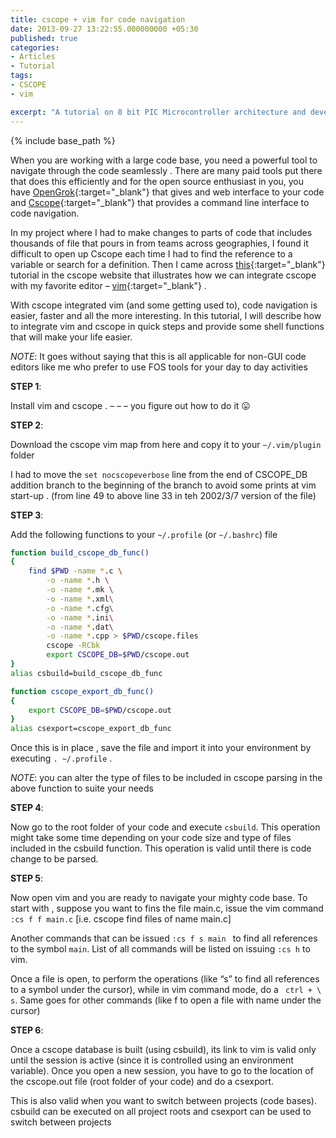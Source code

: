 ```yaml
---
title: cscope + vim for code navigation
date: 2013-09-27 13:22:55.000000000 +05:30
published: true 
categories: 
- Articles
- Tutorial
tags: 
- CSCOPE
- vim

excerpt: "A tutorial on 8 bit PIC Microcontroller architecture and development tools"
---
```

<style>
div {
	text-align: justify;
	text-justify: inter-word;
}
</style>


{% include base_path %}

When you are working with a large code base, you need a powerful tool to navigate through the code seamlessly . There are many paid tools put there that does this efficiently and for the open source enthusiast in you, you have [OpenGrok](http://opengrok.github.io/OpenGrok/){:target="_blank"} that gives and web interface to your code and [Cscope](http://cscope.sourceforge.net/){:target="_blank"} that provides a command line interface to code navigation.

In my project where I had to make changes to parts of code that includes thousands of file that pours in from teams across geographies, I found it difficult to open up Cscope each time I had to find the reference to a variable or search for a definition. Then I came across [this](http://cscope.sourceforge.net/cscope_vim_tutorial.html){:target="_blank"} tutorial in the cscope website that illustrates how we can integrate cscope with my favorite editor – [vim](http://www.vim.org/){:target="_blank"} .

With cscope integrated vim (and some getting used to), code navigation is easier, faster and all the more interesting. In this tutorial, I will describe how to integrate vim and cscope in quick steps and provide some shell functions that will make your life easier.

*NOTE*: It goes without saying that this is all applicable for non-GUI code editors like me who prefer to use FOS tools for your day to day activities

**STEP 1**:

Install vim and cscope . – – – you figure out how to do it :stuck_out_tongue: 

**STEP 2**:

Download the cscope vim map from here and copy it to your `~/.vim/plugin` folder

I had to move the `set nocscopeverbose` line from the end of CSCOPE_DB addition branch to the beginning of the branch to avoid some prints at vim start-up . (from line 49 to above line 33 in teh 2002/3/7 version of the file)

**STEP 3**:

Add the following functions to your `~/.profile` (or `~/.bashrc`) file

```bash
function build_cscope_db_func()
{
	find $PWD -name *.c \
		-o -name *.h \
		-o -name *.mk \
		-o -name *.xml\
		-o -name *.cfg\
		-o -name *.ini\
		-o -name *.dat\
		-o -name *.cpp > $PWD/cscope.files
		cscope -RCbk
		export CSCOPE_DB=$PWD/cscope.out
}
alias csbuild=build_cscope_db_func

function cscope_export_db_func()
{
	export CSCOPE_DB=$PWD/cscope.out
}
alias csexport=cscope_export_db_func
```

Once this is in place , save the file and import it into your environment by executing `. ~/.profile` .

*NOTE*: you can alter the type of files to be included in cscope parsing in the above function to suite your needs

**STEP 4**:

Now go to the root folder of your code and execute `csbuild`. This operation might take some time depending on your code size and type of files included in the csbuild function. This operation is valid until there is code change to be parsed.

**STEP 5**:

Now open vim and you are ready to navigate your mighty code base. To start with , suppose you want to fins the file main.c, issue the vim command ` :cs f f main.c ` [i.e. cscope find files of name main.c]

Another commands that can be issued ` :cs f s main  ` to find all references to the symbol `main`. List of all commands will be listed on issuing ` :cs h ` to vim.

Once a file is open, to perform the operations (like “s” to find all references to a symbol under the cursor), while in vim command mode, do a ` ctrl + \    s`. Same goes for other commands (like f to open a file with name under the cursor)

**STEP 6**:

Once a cscope database is built (using csbuild), its link to vim is valid only until the session is active (since it is controlled using an environment variable). Once you open a new session, you have to go to the location of the cscope.out file (root folder of your code) and do a csexport.

This is also valid when you want to switch between projects (code bases). csbuild can be executed on all project roots and csexport can be used to switch between projects
